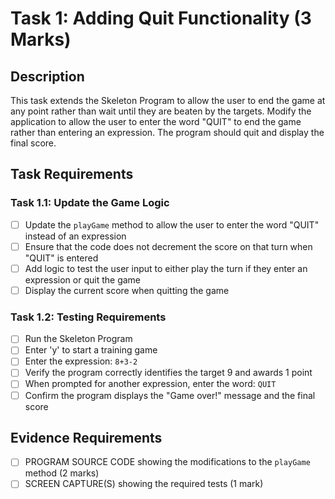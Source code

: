 # Task 1: Adding Quit Functionality (3 Marks)

## Description

This task extends the Skeleton Program to allow the user to end the game at any point rather than wait until they are beaten by the targets. Modify the application to allow the user to enter the word "QUIT" to end the game rather than entering an expression. The program should quit and display the final score.

## Task Requirements

### Task 1.1: Update the Game Logic

- [ ] Update the `playGame` method to allow the user to enter the word "QUIT" instead of an expression
- [ ] Ensure that the code does not decrement the score on that turn when "QUIT" is entered
- [ ] Add logic to test the user input to either play the turn if they enter an expression or quit the game
- [ ] Display the current score when quitting the game

### Task 1.2: Testing Requirements

- [ ] Run the Skeleton Program
- [ ] Enter 'y' to start a training game
- [ ] Enter the expression: `8+3-2`
- [ ] Verify the program correctly identifies the target 9 and awards 1 point
- [ ] When prompted for another expression, enter the word: `QUIT`
- [ ] Confirm the program displays the "Game over!" message and the final score

## Evidence Requirements

- [ ] PROGRAM SOURCE CODE showing the modifications to the `playGame` method (2 marks)
- [ ] SCREEN CAPTURE(S) showing the required tests (1 mark)
